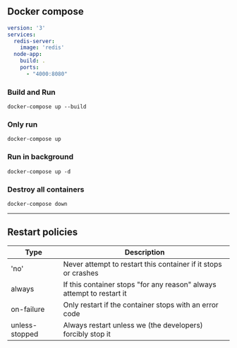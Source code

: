 ## Docker compose

```yaml
version: '3'
services:
  redis-server:
    image: 'redis'
  node-app:
    build: .
    ports:
      - "4000:8080"
```

### Build and Run
```shell
docker-compose up --build
```

### Only run
```shell
docker-compose up
```

### Run in background
```shell
docker-compose up -d
```

### Destroy all containers
```shell
docker-compose down
```

---
## Restart policies

| Type           | Description                                                           |
|----------------|-----------------------------------------------------------------------|
| 'no'           | Never attempt to restart this container if it stops or crashes        |
| always         | If this container stops "for any reason" always attempt to restart it |
| on-failure     | Only restart if the container stops with an error code                |
| unless-stopped | Always restart unless we (the developers) forcibly stop it            |